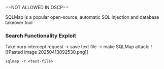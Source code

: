 ==NOT ALLOWED IN OSCP==

SQLMap is a popular open-source, automatic SQL injection and database takeover tool

### Search Functionality Exploit
Take burp intercept request -> save text file -> make SQLMap attack:
![[Pasted image 20250413092530.png]]
```shell
sqlmap -r <text-file>
```
